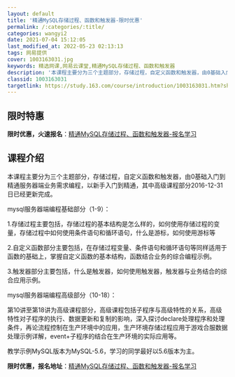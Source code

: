 ```yaml
---
layout: default
title: '精通MySQL存储过程、函数和触发器-限时优惠'
permalink: /:categories/:title/
categories: wangyi2
date: 2021-07-04 15:12:05
last_modified_at: 2022-05-23 02:13:13
tags: 网易提供
cover: 1003163031.jpg
keywords: 精选网课,网易云课堂,精通MySQL存储过程、函数和触发器
description: '本课程主要分为三个主题部分，存储过程，自定义函数和触发器，由0基础入门到精通服务器端业务需求编程，以新手入门到精通，其中'
classid: 1003163031
targetlink: https://study.163.com/course/introduction/1003163031.htm?share=1&shareId=1025206652&utm_campaign=share&utm_medium=iphoneShare&utm_source=&utm_u=1025206652
---
```


## 限时特惠

**限时优惠，火速报名**：[精通MySQL存储过程、函数和触发器-报名学习](https://study.163.com/course/introduction/1003163031.htm?share=1&shareId=1025206652&utm_campaign=share&utm_medium=iphoneShare&utm_source=&utm_u=1025206652)

## 课程介绍

本课程主要分为三个主题部分，存储过程，自定义函数和触发器，由0基础入门到精通服务器端业务需求编程，以新手入门到精通，其中高级课程部分2016-12-31日已经更新完成。



mysql服务器端编程基础部分（1-9）：

1.存储过程主要包括，存储过程的基本结构是怎么样的，如何使用存储过程的变量，存储过程中如何使用条件语句和循环语句，什么是游标，如何使用游标等

2.自定义函数部分主要包括，在存储过程变量、条件语句和循环语句等同样适用于函数的基础上，掌握自定义函数的基本结构，函数结合业务的综合编程示例。

3.触发器部分主要包括，什么是触发器，如何使用触发器，触发器与业务结合的综合应用示例。



mysql服务器端编程高级部分（10-18）：

第10讲至第18讲为高级课程部分，高级课程包括子程序与高级特性的关系，高级特性对子程序的执行、数据更新和复制的影响，深入探讨declare处理程序和处理条件，再论流程控制在生产环境中的应用，生产环境存储过程应用于游戏合服数据处理示例详解，event+子程序的结合在生产环境的实际应用等。

教学示例MySQL版本为MySQL-5.6，学习的同学最好以5.6版本为主。

**限时优惠，报名地址**：[精通MySQL存储过程、函数和触发器-报名学习](https://study.163.com/course/introduction/1003163031.htm?share=1&shareId=1025206652&utm_campaign=share&utm_medium=iphoneShare&utm_source=&utm_u=1025206652)

